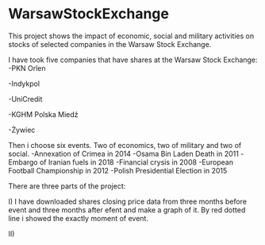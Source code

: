 # WarsawStockExchange

This project shows the impact of economic, social and military activities on stocks of selected companies in the Warsaw Stock Exchange. 

I have took five companies that have shares at the Warsaw Stock Exchange:
-PKN Orlen

-Indykpol

-UniCredit

-KGHM Polska Miedź

-Żywiec

Then i choose six events. Two of economics, two of military and two of social.
-Annexation of Crimea in 2014
-Osama Bin Laden Death in 2011
-Embargo of Iranian fuels in 2018
-Financial crysis in 2008
-European Football Championship in 2012
-Polish Presidential Election in 2015

There are three parts of the project:

I) I have downloaded shares closing price data from three months before event and three months after efent and make a graph of it. 
By red dotted line i showed the exactly moment of event.

II) 
